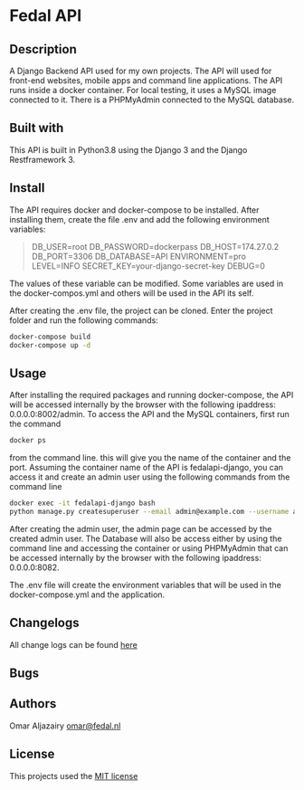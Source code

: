 # Fedal API
## Description
A Django Backend API used for my own projects. The API will used for front-end websites, mobile apps and command line applications. The API runs inside a docker container. For local testing, it uses a MySQL image connected to it. There is a PHPMyAdmin connected to the MySQL database.

## Built with
This API is built in Python3.8 using the Django 3 and the Django Restframework 3.

## Install
The API requires docker and docker-compose to be installed. After installing them, create the file .env and add the following environment variables:
> DB_USER=root
> DB_PASSWORD=dockerpass
> DB_HOST=174.27.0.2
> DB_PORT=3306
> DB_DATABASE=API
> ENVIRONMENT=pro
> LEVEL=INFO
> SECRET_KEY=your-django-secret-key
> DEBUG=0

The values of these variable can be modified. Some variables are used in the docker-compos.yml and others will be used in the API its self.

After creating the .env file, the project can be cloned. Enter the project folder and run the following commands:
```sh
docker-compose build
docker-compose up -d
```
  
## Usage
After installing the required packages and running docker-compose, the API will be accessed internally by the browser with the following ipaddress: 0.0.0.0:8002/admin.
To access the API and the MySQL containers, first run the command
```sh
docker ps
```
from the command line. this will give you the name of the container and the port.
Assuming the container name of the API is fedalapi-django, you can access it and create an admin user using the following commands from the command line
```sh
docker exec -it fedalapi-django bash
python manage.py createsuperuser --email admin@example.com --username admin
```
After creating the admin user, the admin page can be accessed by the created admin user.
The Database will also be access either by using the command line and accessing the container or using
PHPMyAdmin that can be accessed internally by the browser with the following ipaddress: 0.0.0.0:8082.

The .env file will create the environment variables that will be used in the docker-compose.yml and the application.

## Changelogs
All change logs can be found [here](CHANGELOG.md)

## Bugs

## Authors
Omar Aljazairy omar@fedal.nl

## License
This projects used the [MIT license](LICENSE)
